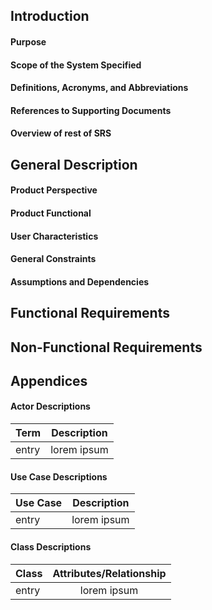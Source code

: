 ## Introduction
#### Purpose
#### Scope of the System Specified
#### Definitions, Acronyms, and Abbreviations
#### References to Supporting Documents
#### Overview of rest of SRS
## General Description
#### Product Perspective
#### Product Functional
#### User Characteristics
#### General Constraints
#### Assumptions and Dependencies
## Functional Requirements
## Non-Functional Requirements
## Appendices
#### Actor Descriptions

| Term | Description |
|:--------|:-------:|
| entry | lorem ipsum|

#### Use Case Descriptions

| Use Case | Description |
|:--------|:-------:|
| entry | lorem ipsum|

#### Class Descriptions

| Class | Attributes/Relationship |
|:--------|:-------:|
| entry | lorem ipsum|
